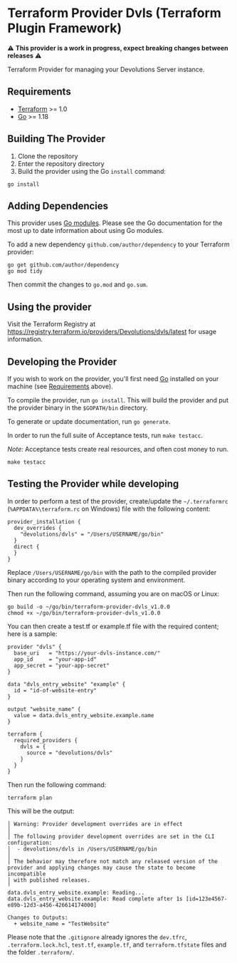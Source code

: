 # Terraform Provider Dvls (Terraform Plugin Framework)
:warning: **This provider is a work in progress, expect breaking changes between releases** :warning:

Terraform Provider for managing your Devolutions Server instance.

## Requirements

- [Terraform](https://www.terraform.io/downloads.html) >= 1.0
- [Go](https://golang.org/doc/install) >= 1.18

## Building The Provider

1. Clone the repository
1. Enter the repository directory
1. Build the provider using the Go `install` command:

```shell
go install
```

## Adding Dependencies

This provider uses [Go modules](https://github.com/golang/go/wiki/Modules).
Please see the Go documentation for the most up to date information about using Go modules.

To add a new dependency `github.com/author/dependency` to your Terraform provider:

```shell
go get github.com/author/dependency
go mod tidy
```

Then commit the changes to `go.mod` and `go.sum`.

## Using the provider

Visit the Terraform Registry at https://registry.terraform.io/providers/Devolutions/dvls/latest for usage information.

## Developing the Provider

If you wish to work on the provider, you'll first need [Go](http://www.golang.org) installed on your machine (see [Requirements](#requirements) above).

To compile the provider, run `go install`. This will build the provider and put the provider binary in the `$GOPATH/bin` directory.

To generate or update documentation, run `go generate`.

In order to run the full suite of Acceptance tests, run `make testacc`.

*Note:* Acceptance tests create real resources, and often cost money to run.

```shell
make testacc
```

## Testing the Provider while developing

In order to perform a test of the provider, create/update the `~/.terraformrc` (`%APPDATA%\terraform.rc` on Windows) file with the following content:

```hcl
provider_installation {
  dev_overrides {
    "devolutions/dvls" = "/Users/USERNAME/go/bin"
  }
  direct {
  }
}
```

Replace `/Users/USERNAME/go/bin` with the path to the compiled provider binary according to your operating system and environment.

Then run the following command, assuming you are on macOS or Linux:

```shell
go build -o ~/go/bin/terraform-provider-dvls_v1.0.0
chmod +x ~/go/bin/terraform-provider-dvls_v1.0.0
```
You can then create a test.tf or example.tf file with the required content; here is a sample:

```hcl
provider "dvls" {
  base_uri   = "https://your-dvls-instance.com/"
  app_id     = "your-app-id"
  app_secret = "your-app-secret"
}

data "dvls_entry_website" "example" {
  id = "id-of-website-entry"
}

output "website_name" {
  value = data.dvls_entry_website.example.name
}

terraform {
  required_providers {
    dvls = {
      source = "devolutions/dvls"
    }
  }
}
```

Then run the following command:

```shell
terraform plan
```

This will be the output:

```shell
│ Warning: Provider development overrides are in effect
│
│ The following provider development overrides are set in the CLI configuration:
│  - devolutions/dvls in /Users/USERNAME/go/bin
│
│ The behavior may therefore not match any released version of the provider and applying changes may cause the state to become incompatible
│ with published releases.
╵
data.dvls_entry_website.example: Reading...
data.dvls_entry_website.example: Read complete after 1s [id=123e4567-e89b-12d3-a456-426614174000]

Changes to Outputs:
  + website_name = "TestWebsite"
```

Please note that the `.gitignore` already ignores the `dev.tfrc`, `.terraform.lock.hcl`, `test.tf`, `example.tf`, and `terraform.tfstate` files and the folder `.terraform/`.

